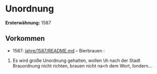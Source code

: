 # Unordnung

**Ersterwähnung:** 1587

## Vorkommen
- 1587: [jahre/1587/README.md](../jahre/1587/README.md) – Bierbrauen :

1) Es wird große Unordnung gehalten, wollen \ih
nach der Stadt Brauordnung nicht richten, brauen nicht
na<h dem Wort, ſondern...
